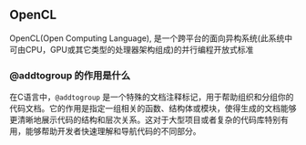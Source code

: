 
## OpenCL
OpenCL(Open Computing Language), 是一个跨平台的面向异构系统(此系统中可由CPU，GPU或其它类型的处理器架构组成)的并行编程开放式标准
### @addtogroup 的作用是什么
在C语言中，`@addtogroup` 是一个特殊的文档注释标记，用于帮助组织和分组你的代码文档。它的作用是指定一组相关的函数、结构体或模块，使得生成的文档能够更清晰地展示代码的结构和层次关系。这对于大型项目或者复杂的代码库特别有用，能够帮助开发者快速理解和导航代码的不同部分。
